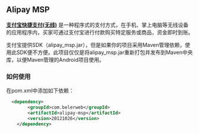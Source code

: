 ## Alipay MSP ##

**[支付宝快捷支付(无线)](https://b.alipay.com/order/productDetail.htm?productId=2012120700377310)** 是一种程序式的支付方式，在手机、掌上电脑等无线设备的应用程序内，买家可通过支付宝进行付款购买特定服务或商品，资金即时到账。

支付宝提供SDK（alipay_msp.jar），但是如果你的项目采用Maven管理依赖，使用此SDK便不方便。此项目仅仅是将alipay_msp.jar重新打包并发布到Maven中央库，以便Maven管理的Android项目使用。


### 如何使用 ###
在pom.xml中添加如下依赖：
```xml
  <dependency>
		<groupId>com.belerweb</groupId>
		<artifactId>alipay-msp</artifactId>
		<version>20121026</version>
	</dependency>
```

